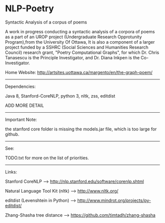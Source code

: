 # NLP-Poetry
Syntactic Analysis of a corpus of poems

A work in progress conducting a syntactic analysis of a corpora of poems as a part of an UROP project (Undergraduate Research Opprotunity Program),from the University Of Ottawa,
It is also a component of a larger project funded by a SSHRC (Social Sciences and Humanities Research Council) research grant, "Poetry Computational Graphs", for which Dr. Chris Tanasescu is the Principle Investigator, and Dr. Diana Inkpen is the Co-Investigator.

Home Website:
http://artsites.uottawa.ca/margento/en/the-graph-poem/

************

Dependencies:

Java 8, Stanford-CoreNLP, python 3, nltk, zss, editdist

ADD MORE DETAIL

************

Important Note:

the stanford core folder is missing the models.jar file, which is too large for github.

************

See:

TODO.txt for more on the list of priorities.

************

Links:

Stanford CoreNLP                 --> http://nlp.stanford.edu/software/corenlp.shtml

Natural Language Tool Kit (nltk) --> http://www.nltk.org/

editdist (Levenshtein in Python) --> http://www.mindrot.org/projects/py-editdist/

Zhang-Shasha tree distance       --> https://github.com/timtadh/zhang-shasha



